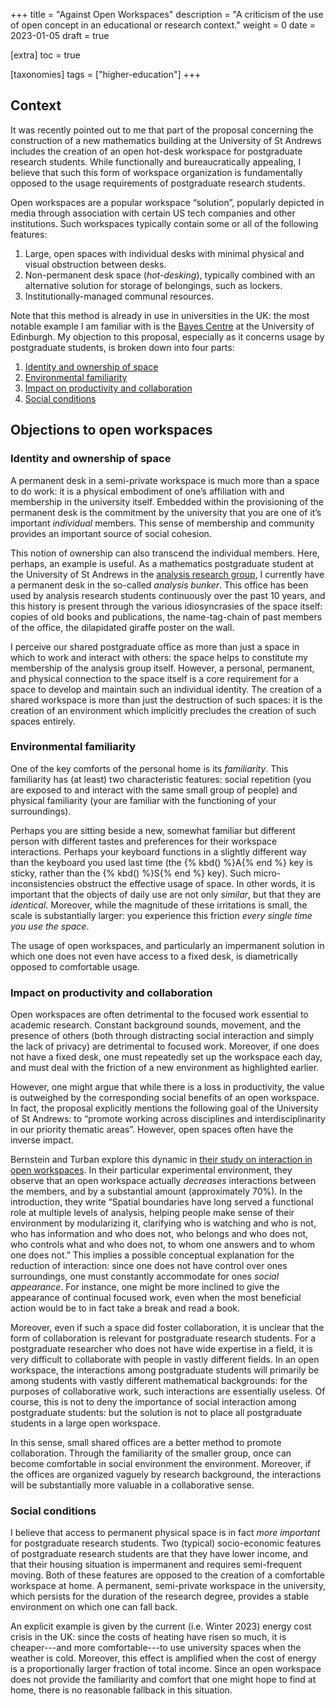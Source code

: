 +++
title = "Against Open Workspaces"
description = "A criticism of the use of open concept in an educational or research context."
weight = 0
date = 2023-01-05
draft = true

[extra]
toc = true

[taxonomies]
tags = ["higher-education"]
+++
## Context
It was recently pointed out to me that part of the proposal concerning the construction of a new mathematics building at the University of St Andrews includes the creation of an open hot-desk workspace for postgraduate research students.
While functionally and bureaucratically appealing, I believe that such this form of workspace organization is fundamentally opposed to the usage requirements of postgraduate research students.

Open workspaces are a popular workspace “solution”, popularly depicted in media through association with certain US tech companies and other institutions.
Such workspaces typically contain some or all of the following features:
1. Large, open spaces with individual desks with minimal physical and visual obstruction between desks.
2. Non-permanent desk space (*hot-desking*), typically combined with an alternative solution for storage of belongings, such as lockers.
3. Institutionally-managed communal resources.

Note that this method is already in use in universities in the UK: the most notable example I am familiar with is the [Bayes Centre](https://www.ed.ac.uk/bayes) at the University of Edinburgh.
My objection to this proposal, especially as it concerns usage by postgraduate students, is broken down into four parts:
1. [Identity and ownership of space](#identity-and-ownership-of-space)
2. [Environmental familiarity](#environmental-familiarity)
3. [Impact on productivity and collaboration](#impact-on-productivity-and-collaboration)
4. [Social conditions](#social-conditions)

## Objections to open workspaces
### Identity and ownership of space
A permanent desk in a semi-private workspace is much more than a space to do work: it is a physical embodiment of one’s affiliation with and membership in the university itself.
Embedded within the provisioning of the permanent desk is the commitment by the university that you are one of it’s important *individual* members.
This sense of membership and community provides an important source of social cohesion.

This notion of ownership can also transcend the individual members.
Here, perhaps, an example is useful.
As a mathematics postgraduate student at the University of St Andrews in the [analysis research group](https://maths-analysis.wp.st-andrews.ac.uk/), I currently have a permanent desk in the so-called *analysis bunker*.
This office has been used by analysis research students continuously over the past 10 years, and this history is present through the various idiosyncrasies of the space itself: copies of old books and publications, the name-tag-chain of past members of the office, the dilapidated giraffe poster on the wall.

I perceive our shared postgraduate office as more than just a space in which to work and interact with others: the space helps to constitute my membership of the analysis group itself.
However, a personal, permanent, and physical connection to the space itself is a core requirement for a space to develop and maintain such an individual identity.
The creation of a shared workspace is more than just the destruction of such spaces: it is the creation of an environment which implicitly precludes the creation of such spaces entirely.

### Environmental familiarity
One of the key comforts of the personal home is its *familiarity*.
This familiarity has (at least) two characteristic features: social repetition (you are exposed to and interact with the same small group of people) and physical familiarity (your are familiar with the functioning of your surroundings).

Perhaps you are sitting beside a new, somewhat familiar but different person with different tastes and preferences for their workspace interactions.
Perhaps your keyboard functions in a slightly different way than the keyboard you used last time (the {% kbd() %}A{% end %} key is sticky, rather than the {% kbd() %}S{% end %} key).
Such micro-inconsistencies obstruct the effective usage of space.
In other words, it is important that the objects of daily use are not only *similar*, but that they are *identical*.
Moreover, while the magnitude of these irritations is small, the scale is substantially larger: you experience this friction *every single time you use the space*.

The usage of open workspaces, and particularly an impermanent solution in which one does not even have access to a fixed desk, is diametrically opposed to comfortable usage.


### Impact on productivity and collaboration
Open workspaces are often detrimental to the focused work essential to academic research.
Constant background sounds, movement, and the presence of others (both through distracting social interaction and simply the lack of privacy) are detrimental to focused work.
Moreover, if one does not have a fixed desk, one must repeatedly set up the workspace each day, and must deal with the friction of a new environment as highlighted earlier.

However, one might argue that while there is a loss in productivity, the value is outweighed by the corresponding social benefits of an open workspace.
In fact, the proposal explicitly mentions the following goal of the University of St Andrews: to “promote working across disciplines and interdisciplinarity in our priority thematic areas”.
However, open spaces often have the inverse impact.

Bernstein and Turban explore this dynamic in [their study on interaction in open workspaces](https://royalsocietypublishing.org/doi/epdf/10.1098/rstb.2017.0239).
In their particular experimental environment, they observe that an open workspace actually *decreases* interactions between the members, and by a substantial amount (approximately 70%).
In the introduction, they write “Spatial boundaries have long served a functional role at multiple levels of analysis, helping people make sense of their environment by modularizing it, clarifying who is watching and who is not, who has information and who does not, who belongs and who does not, who controls what and who does not, to whom one answers and to whom one does not.”
This implies a possible conceptual explanation for the reduction of interaction: since one does not have control over ones surroundings, one must constantly accommodate for ones *social appearance*.
For instance, one might be more inclined to give the appearance of continual focused work, even when the most beneficial action would be to in fact take a break and read a book.

Moreover, even if such a space did foster collaboration, it is unclear that the form of collaboration is relevant for postgraduate research students.
For a postgraduate researcher who does not have wide expertise in a field, it is very difficult to collaborate with people in vastly different fields.
In an open workspace, the interactions among postgraduate students will primarily be among students with vastly different mathematical backgrounds: for the purposes of collaborative work, such interactions are essentially useless.
Of course, this is not to deny the importance of social interaction among postgraduate students: but the solution is not to place all postgraduate students in a large open workspace.

In this sense, small shared offices are a better method to promote collaboration.
Through the familiarity of the smaller group, once can become comfortable in social environment the environment.
Moreover, if the offices are organized vaguely by research background, the interactions will be substantially more valuable in a collaborative sense.


### Social conditions
I believe that access to permanent physical space is in fact *more important* for postgraduate research students.
Two (typical) socio-economic features of postgraduate research students are that they have lower income, and that their housing situation is impermanent and requires semi-frequent moving.
Both of these features are opposed to the creation of a comfortable workspace at home.
A permanent, semi-private workspace in the university, which persists for the duration of the research degree, provides a stable environment on which one can fall back.

An explicit example is given by the current (i.e. Winter 2023) energy cost crisis in the UK: since the costs of heating have risen so much, it is cheaper---and more comfortable---to use university spaces when the weather is cold.
Moreover, this effect is amplified when the cost of energy is a proportionally larger fraction of total income.
Since an open workspace does not provide the familiarity and comfort that one might hope to find at home, there is no reasonable fallback in this situation.
